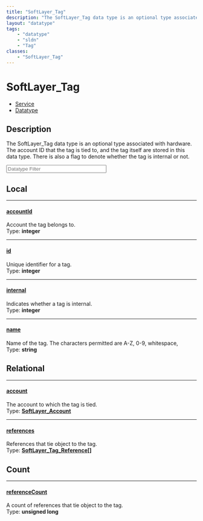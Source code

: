 ```yaml
---
title: "SoftLayer_Tag"
description: "The SoftLayer_Tag data type is an optional type associated with hardware. The account ID that the tag is tied to, and th... "
layout: "datatype"
tags:
    - "datatype"
    - "sldn"
    - "Tag"
classes:
    - "SoftLayer_Tag"
---
```


# SoftLayer_Tag
<div id='service-datatype'>
    <ul id='sldn-reference-tabs'>
    <li id='service'> <a href='/reference/services/SoftLayer_Tag' >Service</a></li>    <li id='datatype'> <a href='/reference/datatypes/SoftLayer_Tag' >Datatype</a></li>
    </ul>
</div>

## Description 


The SoftLayer_Tag data type is an optional type associated with hardware. The account ID that the tag is tied to, and the tag itself are stored in this data type. There is also a flag to denote whether the tag is internal or not. 





<!-- Filer BEGIN -->
<div class="view-filters">
        <div class="clearfix">
            <div class="search-input-box">
                <input placeholder="Datatype Filter" onkeyup="titleSearch(inputId='prop-input', divId='properties', elementClass='prop-row')" 
                    type="text" id="prop-input" value="" size="30" maxlength="128" class="form-text">
            </div>
        </div>
</div>
<!-- Filer END -->

<div id="properties" class="content">
<div id="localProperties" class="prop-content" >

## Local
<div class="prop-row">

-----
[accountId]: #accountid
#### [accountId]
Account the tag belongs to.  
<span class="type-label">Type: </span>**integer**  



</div>
<div class="prop-row">

-----
[id]: #id
#### [id]
Unique identifier for a tag.  
<span class="type-label">Type: </span>**integer**  



</div>
<div class="prop-row">

-----
[internal]: #internal
#### [internal]
Indicates whether a tag is internal.  
<span class="type-label">Type: </span>**integer**  



</div>
<div class="prop-row">

-----
[name]: #name
#### [name]
Name of the tag. The characters permitted are A-Z, 0-9, whitespace,  
<span class="type-label">Type: </span>**string**  



</div>
</div>
<!-- LOCAL PROPERTY END -->

<div id="relationalProperties"  class="prop-content" >

## Relational
<div class="prop-row">

-----
[account]: #account
#### [account]
The account to which the tag is tied.  
<span class="type-label">Type: </span>**<a href='/reference/datatypes/SoftLayer_Account'>SoftLayer_Account </a>**  



</div>
<div class="prop-row">

-----
[references]: #references
#### [references]
References that tie object to the tag.  
<span class="type-label">Type: </span>**<a href='/reference/datatypes/SoftLayer_Tag_Reference'>SoftLayer_Tag_Reference[] </a>**  



</div>

## Count
<div class="prop-row">

-----
[referenceCount]: #referencecount
#### [referenceCount]
A count of references that tie object to the tag.   
<span class="type-label">Type: </span>**unsigned long**  



</div>
</div>


